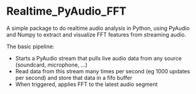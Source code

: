 # Realtime_PyAudio_FFT
A simple package to do realtime audio analysis in Python, using PyAudio and Numpy to extract and visualize FFT features from streaming audio.

The basic pipeline:
- Starts a PyAudio stream that pulls live audio data from any source (soundcard, microphone, ...)
- Read data from this stream many times per second (eg 1000 updates per second) and store that data in a fifo buffer
- When triggered, applies FFT to the latest audio segment
